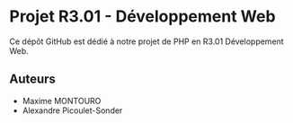 # Projet R3.01 - Développement Web

Ce dépôt GitHub est dédié à notre projet de PHP en R3.01 Développement Web.

## Auteurs

- Maxime MONTOURO
- Alexandre Picoulet-Sonder
